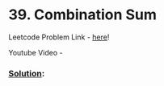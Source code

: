# 39. Combination Sum

Leetcode Problem Link - [here](https://leetcode.com/problems/combination-sum/?envType=study-plan-v2&envId=top-100-liked)!

Youtube Video - 

### [Solution]():

```cpp


```